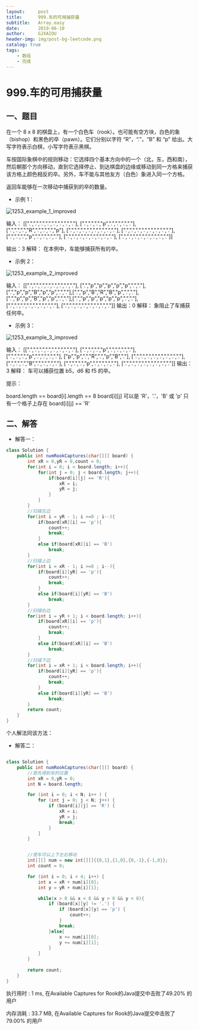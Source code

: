 ```yaml
---
layout:     post
title:      999.车的可用捕获量
subtitle:   Array.easy
date:       2019-06-10
author:     GJXAIOU
header-img: img/post-bg-leetcode.png
catalog: true
tags:
    - 数组
	- 完成 
---
```




# 999.车的可用捕获量

## 一、题目

在一个 8 x 8 的棋盘上，有一个白色车（rook）。也可能有空方块，白色的象（bishop）和黑色的卒（pawn）。它们分别以字符 “R”，“.”，“B” 和 “p” 给出。大写字符表示白棋，小写字符表示黑棋。

车按国际象棋中的规则移动：它选择四个基本方向中的一个（北，东，西和南），然后朝那个方向移动，直到它选择停止、到达棋盘的边缘或移动到同一方格来捕获该方格上颜色相反的卒。另外，车不能与其他友方（白色）象进入同一个方格。

返回车能够在一次移动中捕获到的卒的数量。

- 示例 1：

![1253_example_1_improved]($resource/1253_example_1_improved.PNG)

输入：
[[".",".",".",".",".",".",".","."],
[".",".",".","p",".",".",".","."],
[".",".",".","R",".",".",".","p"],
[".",".",".",".",".",".",".","."],
[".",".",".",".",".",".",".","."],
[".",".",".","p",".",".",".","."],
[".",".",".",".",".",".",".","."],
[".",".",".",".",".",".",".","."]]

输出：3
解释：
在本例中，车能够捕获所有的卒。


- 示例 2：

![1253_example_2_improved]($resource/1253_example_2_improved.PNG)

输入：
[[".",".",".",".",".",".",".","."],
[".","p","p","p","p","p",".","."],[".","p","p","B","p","p",".","."],[".","p","B","R","B","p",".","."],[".","p","p","B","p","p",".","."],[".","p","p","p","p","p",".","."],
[".",".",".",".",".",".",".","."],
[".",".",".",".",".",".",".","."]]
输出：0
解释：
象阻止了车捕获任何卒。

- 示例 3：

![1253_example_3_improved]($resource/1253_example_3_improved.PNG)

输入：
[[".",".",".",".",".",".",".","."],
[".",".",".","p",".",".",".","."],
[".",".",".","p",".",".",".","."],
["p","p",".","R",".","p","B","."],
[".",".",".",".",".",".",".","."],
[".",".",".","B",".",".",".","."],
[".",".",".","p",".",".",".","."],
[".",".",".",".",".",".",".","."]]
输出：3
解释： 
车可以捕获位置 b5，d6 和 f5 的卒。


提示：

board.length == board[i].length == 8
board[i][j] 可以是 'R'，'.'，'B' 或 'p'
只有一个格子上存在 board[i][j] == 'R'




## 二、解答


- 解答一：
```java
class Solution {
    public int numRookCaptures(char[][] board) {
        int xR = 0,yR = 0,count = 0;
        for(int i = 0; i < board.length; i++){
            for(int j = 0; j < board.length; j++){
                if(board[i][j] == 'R'){
                    xR = i;
                    yR = j;
                }
            }
        }
        //扫描左边
        for(int i = yR - 1; i >=0 ; i--){
            if(board[xR][i] == 'p'){
                count++;
                break;
            }
            else if(board[xR][i] == 'B')
                break;
        }
        //扫描上边
        for(int i = xR - 1; i >=0 ; i--){
            if(board[i][yR] == 'p'){
                count++;
                break;
            }
            else if(board[i][yR] == 'B')
                break;
        }
        //扫描右边
        for(int i = yR + 1; i < board.length; i++){
            if(board[xR][i] == 'p'){
                count++;
                break;
            }
            else if(board[xR][i] == 'B')
                break;
        }
        //扫描下边
        for(int i = xR + 1; i < board.length; i++){
            if(board[i][yR] == 'p'){
                count++;
                break;
            }
            else if(board[i][yR] == 'B')
                break;
        }
        return count;
    }
}
```

个人解法同该方法：
- 解答二：
```java

class Solution {
    public int numRookCaptures(char[][] board) {
        //首先得到车的位置
        int xR = 0,yR = 0;
        int N = board.length;

        for (int i = 0; i < N; i++ ) {
            for (int j = 0; j < N; j++) {
                if (board[i][j] == 'R') {
                    xR = i;
                    yR = j;
                    break;
                }
            }
        }


        //使车可以上下左右移动
        int[][] num = new int[][]{{0,1},{1,0},{0,-1},{-1,0}};
        int count = 0;

        for (int i = 0; i < 4; i++) {
            int x = xR + num[i][0];
            int y = yR + num[i][1];

            while(x > 0 && x < 8 && y > 0 && y < 8){
                if (board[x][y] != '.') {
                    if (board[x][y] == 'p') {
                        count++;
                    }
                    break;
                }else{
                    x += num[i][0];
                    y += num[i][1];
                }
            }
        }
        
        return count;
    }
}
```

执行用时 : 1 ms, 在Available Captures for Rook的Java提交中击败了49.20% 的用户

内存消耗 : 33.7 MB, 在Available Captures for Rook的Java提交中击败了79.00% 的用户


